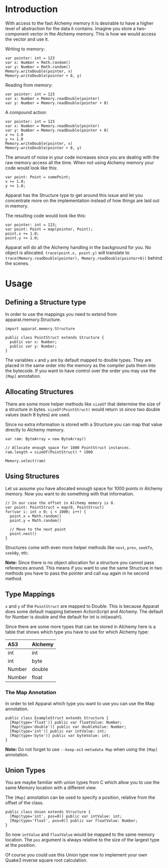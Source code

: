 # Introduction #
With access to the fast Alchemy memory it is desirable to have a higher level of abstraction for the data it contains. Imagine you store a two-component vector in the Alchemy memory. This is how we would access the vector and use it.

Writing to memory:
```
var pointer: int = 123
var x: Number = Math.random()
var y: Number = Math.random()
Memory.writeDouble(pointer, x)
Memory.writeDouble(pointer + 8, y)
```

Reading from memory:
```
var pointer: int = 123
var x: Number = Memory.readDouble(pointer)
var y: Number = Memory.readDouble(pointer + 8)
```

A compound action:
```
var pointer: int = 123
var x: Number = Memory.readDouble(pointer)
var y: Number = Memory.readDouble(pointer + 8)
x += 1.0
y += 1.0
Memory.writeDouble(pointer, x)
Memory.writeDouble(pointer + 8, y)
```

The amount of noise in your code increases since you are dealing with the raw memory access all the time. When not using Alchemy memory your code would look like this:

```
var point: Point = somePoint;
x += 1.0;
y += 1.0;
```

Apparat has the Structure type to get around this issue and let you concentrate more on the implementation instead of how things are laid out in memory.

The resulting code would look like this:

```
var pointer: int = 123;
var point: Point = map(pointer, Point);
point.x += 1.0;
point.y += 1.0;
```

Apparat will do all the Alchemy handling in the background for you. No object is allocated. `trace(point.x, point.y)` will translate to `trace(Memory.readDouble(pointer), Memory.readDouble(pointer+8))` behind the scenes.

# Usage #
## Defining a Structure type ##
In order to use the mappings you need to extend from apparat.memory.Structure.

```
import apparat.memory.Structure

public class PointStruct extends Structure {
  public var x: Number;
  public var y: Number;
}
```

The variables `x` and `y` are by default mapped to double types. They are placed in the same order into the memory as the compiler puts them into the bytecode. If you want to have control over the order you may use the `[Map]` annotation.

## Allocating Structures ##
There are some more helper methods like `sizeOf` that determine the size of a structure in bytes. `sizeOf(PointStruct)` would return `16` since two double values (each 8 bytes) are used.

Since no extra information is stored with a Structure you can map that value directly to Alchemy memory.

```
var ram: ByteArray = new ByteArray()

// Allocate enough space for 1000 PointStruct instances.
ram.length = sizeOf(PointStruct) * 1000 

Memory.select(ram)
```

## Using Structures ##
Let us assume you have allocated enough space for 1000 points in Alchemy memory. Now you want to do something with that information.

```
// In our case the offset in Alchemy memory is 0.
var point: PointStruct = map(0, PointStruct)
for(var i: int = 0; i < 1000; i++) {
  point.x = Math.random()
  point.y = Math.random()

  // Move to the next point
  point.next()
}
```

Structures come with even more helper methods like `next`, `prev`, `seekTo`, `seekBy`, etc.

**Note:** Since there is no object allocation for a structure you cannot pass references around. This means if you want to use the same Structure in two methods you have to pass the pointer and call `map` again in he second method.

## Type Mappings ##
`x` and `y` of the `PointStruct` are mapped to Double. This is because Apparat does some default mapping between ActionScript and Alchemy. The default for Number is double and the default for int is int(woah!).

Since there are some more types that can be stored in Alchemy here is a table that shows which type you have to use for which Alchemy type:

| **AS3** | **Alchemy** |
|:--------|:------------|
| int | int |
| int | byte |
| Number | double |
| Number | float |

### The Map Annotation ###
In order to tell Apparat which type you want to use you can use the Map annotation.

```
public class ExampleStruct extends Structure {
  [Map(type='float')] public var floatValue: Number;
  [Map(type='double')] public var doubleValue: Number;
  [Map(type='int')] public var intValue: int;
  [Map(type='byte')] public var byteValue: int;
}
```

**Note:** Do not forget to use `--keep-as3-metadata Map` when using the `[Map]` annotation.

## Union Types ##
You are maybe familiar with union types from C which allow you to use the same Memory location with a different view.

The `[Map]` annotation can be used to specify a position, relative from the offset of the class.

```
public class Union extends Structure {
  [Map(type='int', pos=0)] public var intValue: int;
  [Map(type='float', pos=0)] public var floatValue: Number;
}
```

So now `intValue` and `floatValue` would be mapped to the same memory location. The `pos` argument is always relative to the size of the largest type at the position.

Of course you could use this Union type now to implement your own Quake3 inverse square root calculation.